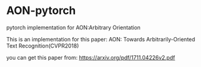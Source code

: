 # AON-pytorch
pytorch  implementation for AON:Arbitrary Orientation 

This is an implementation for this paper: AON: Towards Arbitrarily-Oriented Text Recognition(CVPR2018)

you can get this paper from: https://arxiv.org/pdf/1711.04226v2.pdf



